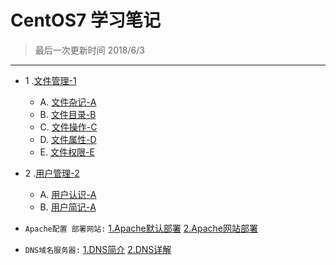 CentOS7 学习笔记
====
>最后一次更新时间 2018/6/3
----
* 1 .[文件管理-1](https://github.com/kickgod/Md-Linux/tree/master/centos)
  * A. [文件杂记-A](https://github.com/kickgod/Md-Linux/blob/master/centos/Linux_File_Complex.md)
  * B. [文件目录-B](https://github.com/kickgod/Md-Linux/blob/master/centos/Linnx_file_direction.md) 
  * C. [文件操作-C](https://github.com/kickgod/Md-Linux/blob/master/centos/Linux_file_Coporation.md)
  * D. [文件属性-D](https://github.com/kickgod/Md-Linux/blob/master/centos/Linux_file_typeLinux.md)
  * E. [文件权限-E](https://github.com/kickgod/Md-Linux/blob/master/centos/Linux_file_Ugo1.md)
* 2 .[用户管理-2](https://github.com/kickgod/Md-Linux/tree/master/centos)
  * A. [用户认识-A](https://github.com/kickgod/Md-Linux/blob/master/centos/Linux_user_concept.md)
  * B. [用户简记-A](https://github.com/kickgod/Md-Linux/blob/master/centos/Linux_user_Group_simple.md)
  
  
* `Apache配置 部署网站:` [1.Apache默认部署](https://github.com/kickgod/Md-Linux/blob/master/centos/Linux_Apache01.md) 
[2.Apache网站部署](https://github.com/kickgod/Md-Linux/blob/master/centos/Linux_Apache_Anything.md) 
* `DNS域名服务器:` [1.DNS简介](https://github.com/kickgod/Md-Linux/blob/master/centos/Linux_Dns_Concept.md) 
[2.DNS详解](https://github.com/kickgod/Md-Linux/blob/master/centos/Linux_Dns_PositiveAnalysis.md) 
